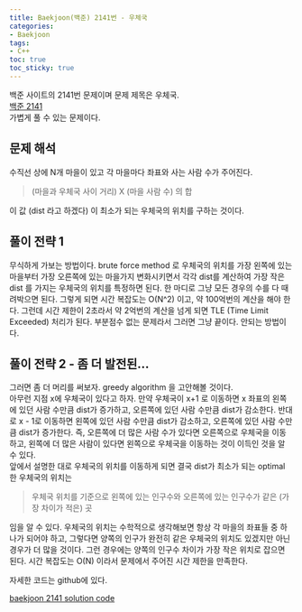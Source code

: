 ```yaml
---
title: Baekjoon(백준) 2141번 - 우체국
categories:
- Baekjoon
tags:
- C++
toc: true
toc_sticky: true
---
```


백준 사이트의 2141번 문제이며 문제 제목은 우체국.  
[백준 2141](https://www.acmicpc.net/problem/2141)  
가볍게 풀 수 있는 문제이다.


## 문제 해석
수직선 상에 N개 마을이 있고 각 마을마다 좌표와 사는 사람 수가 주어진다.  
> (마을과 우체국 사이 거리) X (마을 사람 수) 의 합  

이 값 (dist 라고 하겠다) 이 최소가 되는 우체국의 위치를 구하는 것이다.  

## 풀이 전략 1
무식하게 가보는 방법이다. brute force method 로 우체국의 위치를 가장 왼쪽에 있는 마을부터 가장 오른쪽에 있는 마을가지 변화시키면서 각각 dist를 계산하여 가장 작은 dist 를 가지는 우체국의 위치를 특정하면 된다. 한 마디로 그냥 모든 경우의 수를 다 때려박으면 된다. 그렇게 되면 시간 복잡도는 O(N^2) 이고, 약 100억번의 계산을 해야 한다. 그런데 시간 제한이 2초라서 약 2억번의 계산을 넘게 되면 TLE (Time Limit Exceeded) 처리가 된다. 부분점수 없는 문제라서 그러면 그냥 끝이다. 안되는 방법이다.
## 풀이 전략 2 - 좀 더 발전된...
그러면 좀 더 머리를 써보자. greedy algorithm 을 고안해볼 것이다.  
아무런 지점 x에 우체국이 있다고 하자. 만약 우체국이 x+1 로 이동하면 x 좌표의 왼쪽에 있던 사람 수만큼 dist가 증가하고, 오른쪽에 있던 사람 수만큼 dist가 감소한다. 반대로 x - 1로 이동하면 왼쪽에 있던 사람 수만큼 dist가 감소하고, 오른쪽에 있던 사람 수만큼 dist가 증가한다. 즉, 오른쪽에 더 많은 사람 수가 있다면 오른쪽으로 우체국을 이동하고, 왼쪽에 더 많은 사람이 있다면 왼쪽으로 우체국을 이동하는 것이 이득인 것을 알 수 있다.  
앞에서 설명한 대로 우체국의 위치를 이동하게 되면 결국 dist가 최소가 되는 optimal 한 우체국의 위치는  
> 우체국 위치를 기준으로 왼쪽에 있는 인구수와 오른쪽에 있는 인구수가 같은 (가장 차이가 적은) 곳  

임을 알 수 있다. 우체국의 위치는 수학적으로 생각해보면 항상 각 마을의 좌표들 중 하나가 되어야 하고, 그렇다면 양쪽의 인구가 완전히 같은 우체국의 위치도 있겠지만 아닌 경우가 더 많을 것이다. 그런 경우에는 양쪽의 인구수 차이가 가장 작은 위치로 잡으면 된다. 시간 복잡도는 O(N) 이라서 문제에서 주어진 시간 제한을 만족한다.  

자세한 코드는 github에 있다.

[baekjoon 2141 solution code](https://github.com/dhkwon03/programming_problem_practice/blob/ec2e3cd5555e651f5f59695457f69f4bd432c332/c_problems/baekjoon/2141/main.cpp)
